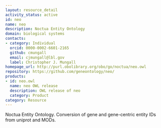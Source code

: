 ```yaml
---
layout: resource_detail
activity_status: active
id: neo
name: neo
description: Noctua Entity Ontology
domain: biological systems
contacts:
- category: Individual
  orcid: 0000-0002-6601-2165
  github: cmungall
  email: cjmungall@lbl.gov
  label: Christopher J. Mungall
homepage_url: http://purl.obolibrary.org/obo/go/noctua/neo.owl
repository: https://github.com/geneontology/neo/
products:
- id: neo.owl
  name: neo OWL release
  description: OWL release of neo
  category: Product
category: Resource
---
```


Noctua Entity Ontology. Conversion of gene and gene-centric entity IDs from uniprot and MODs.
